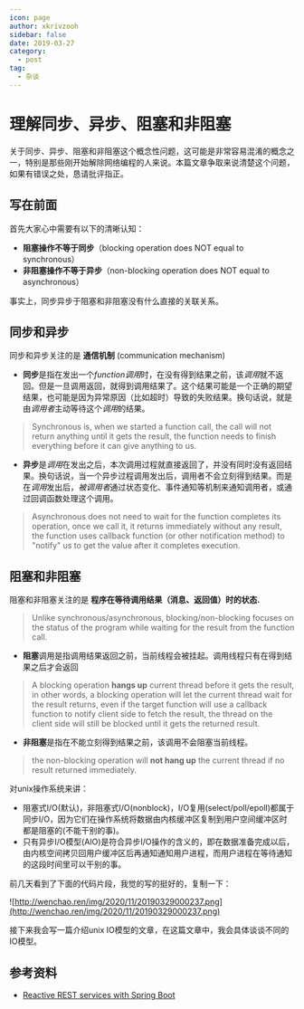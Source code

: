 ```yaml
---
icon: page
author: xkrivzooh
sidebar: false
date: 2019-03-27
category:
  - post
tag:
  - 杂谈
---
```


# 理解同步、异步、阻塞和非阻塞

关于同步、异步、阻塞和非阻塞这个概念性问题，这可能是非常容易混淆的概念之一，特别是那些刚开始解除网络编程的人来说。本篇文章争取来说清楚这个问题，如果有错误之处，恳请批评指正。

## 写在前面

首先大家心中需要有以下的清晰认知：

- **阻塞操作不等于同步**（blocking operation does NOT equal to synchronous）
- **非阻塞操作不等于异步**（non-blocking operation does NOT equal to asynchronous）

事实上，同步异步于阻塞和非阻塞没有什么直接的关联关系。

## 同步和异步

同步和异步关注的是 **通信机制** (communication mechanism)

- **同步**是指在发出一个*function调用*时，在没有得到结果之前，该*调用*就不返回。但是一旦调用返回，就得到调用结果了。这个结果可能是一个正确的期望结果，也可能是因为异常原因（比如超时）导致的失败结果。换句话说，就是由*调用者*主动等待这个*调用*的结果。

> Synchronous is, when we started a function call, the call will not return anything until it gets the result, the function needs to finish everything before it can give anything to us.

- **异步**是*调用*在发出之后，本次调用过程就直接返回了，并没有同时没有返回结果。换句话说，当一个异步过程调用发出后，调用者不会立刻得到结果。而是在*调用*发出后，*被调用者*通过状态变化、事件通知等机制来通知调用者，或通过回调函数处理这个调用。

> Asynchronous does not need to wait for the function completes its operation, once we call it, it returns immediately without any result, the function uses callback function (or other notification method) to "notify" us to get the value after it completes execution.

## 阻塞和非阻塞

阻塞和非阻塞关注的是 **程序在等待调用结果（消息、返回值）时的状态.**

> Unlike synchronous/asynchronous, blocking/non-blocking focuses on the status of the program while waiting for the result from the function call.

- **阻塞**调用是指调用结果返回之前，当前线程会被挂起。调用线程只有在得到结果之后才会返回

> A blocking operation **hangs up** current thread before it gets the result, in other words, a blocking operation will let the current thread wait for the result returns, even if the target function will use a callback function to notify client side to fetch the result, the thread on the client side will still be blocked until it gets the returned result. 

- **非阻塞**是指在不能立刻得到结果之前，该调用不会阻塞当前线程。

> the non-blocking operation will **not hang up** the current thread if no result returned immediately.


对unix操作系统来讲：

- 阻塞式I/O(默认)，非阻塞式I/O(nonblock)，I/O复用(select/poll/epoll)都属于同步I/O，因为它们在操作系统将数据由内核缓冲区复制到用户空间缓冲区时都是阻塞的(不能干别的事)。
- 只有异步I/O模型(AIO)是符合异步I/O操作的含义的，即在数据准备完成以后，由内核空间拷贝回用户缓冲区后再通知通知用户进程，而用户进程在等待通知的这段时间里可以干别的事。

前几天看到了下面的代码片段，我觉的写的挺好的，复制一下：

![http://wenchao.ren/img/2020/11/20190329000237.png](http://wenchao.ren/img/2020/11/20190329000237.png)

接下来我会写一篇介绍unix IO模型的文章，在这篇文章中，我会具体谈谈不同的IO模型。


## 参考资料

- [Reactive REST services with Spring Boot](https://www.linkedin.com/pulse/reactive-rest-services-spring-boot-aliaksandr-liakh)
